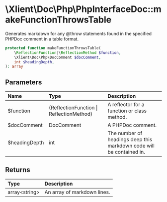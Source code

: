 # \\Xlient\\Doc\\Php\\PhpInterfaceDoc::makeFunctionThrowsTable

Generates markdown for any \@throw statements found in the specified PHPDoc comment in a table format.

```php
protected function makeFunctionThrowsTable(
    \ReflectionFunction|\ReflectionMethod $function,
    \Xlient\Doc\Php\DocComment $docComment,
    int $headingDepth,
): array
```

## Parameters

| Name | Type | Description |
| :--- | :--- | :--- |
| $function | \(ReflectionFunction \| ReflectionMethod\) | A reflector for a function or class method. |
| $docComment | DocComment | A PHPDoc comment. |
| $headingDepth | int | The number of headings deep this markdown code will be contained in. |

## Returns

| Type | Description |
| :--- | :--- |
| array\<string\> | An array of markdown lines. |